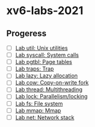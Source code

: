 # xv6-labs-2021

## Progeress

-   [ ]  [Lab util: Unix utilities]()
-   [ ]  [Lab syscall: System calls]()
-   [ ]  [Lab pgtbl: Page tables]()
-   [ ]  [Lab traps: Trap]()
-   [ ]  [Lab lazy: Lazy allocation]()
-   [ ]  [Lab cow: Copy-on-write fork]()
-   [ ]  [Lab thread: Multithreading]()
-   [ ]  [Lab lock: Parallelism/locking]()
-   [ ]  [Lab fs: File system]()
-   [ ]  [Lab mmap: Mmap]()
-   [ ]  [Lab net: Network stack]()
